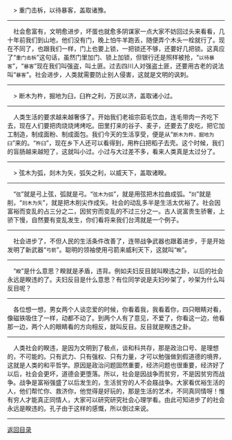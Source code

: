 &emsp;> 重门击柝，以待暴客，盖取诸豫。
___
&emsp;社会愈富有，文明愈进步，坏蛋也就愈多阴谋家一点大家不妨回过头来看看，几十年前我们到山地，他们没有门，晚上怕牛羊跑丢，随便弄个木头一栓就行了。现在不同了，也跟我们一样，门上也要上锁，一把锁还不够，还要好几把锁。这真应了“``重门击柝``”这句话，虽然门里加门、锁上加锁，但银行还是照样被抢，“``以待暴客``”，“``暴客``”现在我们叫强盗，叫土匪。过去四川人对强盗土匪，还要用古老的说法叫“``暴客``”。社会进步，人类就需要防止别人侵害，这就是文明的讽刺。
___
&emsp;> 断木为杵，掘地为臼，臼杵之利，万民以济，盖取诸小过。
___
&emsp;人类生活的要求越来越奢侈了。开始我们老祖宗茹毛饮血，连毛带肉一齐吃下去，现在人们要把肉烧烧烤烤吃。田里打来的谷子、麦子，还要去了皮吃，把它加工制造，制成面粉、制成面包。我们今天的生活享受，便是从“``断木为杵，掘地为臼``”来的。“``杵臼``”，现在乡下人还可以看得到，用杵臼把稻子去壳。这个时候，我们的盲肠越来越短了，这就叫小过。小过与大过差不多，看来人类真是太过分了。
___
&emsp;> 弦木为弧，剡木为矢，弧矢之利，以威天下，盖取诸睽。
___
&emsp;“``弦``”就是弓上弦，弧就是弓。“``弦木为弧``”，就是用弦把木拉曲成弧。“``剡``”就是削，“``剡木为矢``”，就是把木削尖作成矢。社会的动乱多半是生活太优裕了。社会因富裕而变乱的占三分之二，因贫穷而变乱的不过三分之一。古人说富贵生骄奢，上骄下慢，自然要有变乱发生，你们看将来我们台湾就是一个例子。
___
&emsp;社会进步了，不但人民的生活条件改善了，连带战争武器也跟着进步，于是开始发明了新武器“``弓箭``”。聪明的领袖使用弓箭来威利天下，这就叫“``睽``”。
___
&emsp;“``睽``”是什么意思？睽就是矛盾，违背。例如夫妇反目就叫睽违之卦，以后的社会永远是睽违的了。夫妇反目是什么意思？有位同学说是夫妇吵架了，吵架为什么叫反目呢？
___
&emsp;各位想一想，男女两个人谈恋爱的时候，你看着我，我看着你，四只眼睛对看，像磁铁吸住了一样，动都不动了。到两个人有了意见，不爱了，你看这一边，他看那一边，两个人的眼睛看的方向相反，就叫反目。反目就是睽违之卦。
___
&emsp;人类社会的睽违，是因为文明到了极点，谈和科共存，那是政治口号、是理想的，不可能的。只有武力、只有强权、只有力量，才可以勉强做到假道德的境界，这就是人类的和平哲学。原因是政治问题固然重要，经济问题也很重要，经济好了以后，社会会更坏，道德会更堕落。所以，社会是因战争而贫穷，不是因贫穷而战争。战争是富裕强盛了以后发生的，生活贫穷的人不会屐战争。大家看优裕生活的人，他们帮忙你、救济你，他觉得是好玩的，那是生活的艺术，不同真同情呀！惟有穷人才能真正同情人，大家可以研究研究社会心理学看。由此可知进步了的社会永远是睽违的。孔子由于这样的感慨，所以倒过来说。
___
[返回目录](../../master/README.md#目录)